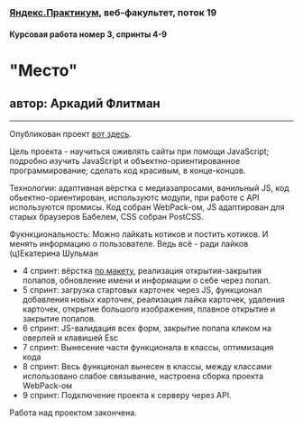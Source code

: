 ### [Яндекс.Практикум](https://praktikum.yandex.ru), веб-факультет, поток 19
#### Курсовая работа номер 3, спринты 4-9

# "Место"
## автор: Аркадий Флитман
------



Опубликован проект [вот здесь](https://konjvpaljto.github.io/mesto/). 
 
Цель проекта - научиться оживлять сайты при помощи JavaScript; подробно изучить JavaScript и объектно-ориентированное программирование; сделать код красивым, в конце-концов. 

Технологии: адаптивная вёрстка с медиазапросами, ванильный JS, код обьектно-ориентирован, используютс модули, при работе с API используются промисы. Код собран WebPack-ом, JS адаптирован для старых браузеров Бабелем, CSS собран PostCSS. 

Фукнкциональность: Можно лайкать котиков и постить котиков. И менять информацию о пользователе. Ведь всё - ради лайков (ц)Екатерина Шульман
 
* 4 спринт: вёрстка [по макету](https://www.figma.com/file/StZjf8HnoeLdiXS7dYrLAh/JavaScript.-Sprint-4), реализация открытия-закрытия попапов, обновление имени и информации о себе через попап. 
* 5 спринт: загрузка стартовых карточек через JS, функционал добавления новых карточек, реализация лайка карточек, удаления карточек, открытие большого изображения,  плавное открытие и закрытие попапов.  
* 6 спринт: JS-валидация всех форм, закрытие попапа кликом на оверлей и клавишей Esc 
* 7 спринт: Вынесение части функционала в классы, оптимизация кода 
* 8 спринт: Весь функционал вынесен в классы, между классами использовано слабое связывание, настроена сборка проекта WebPack-ом 
* 9 спринт: Подключение проекта к серверу через API.  

Работа над проектом закончена. 
 
